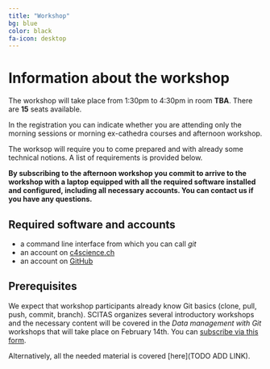 ```yaml
---
title: "Workshop"
bg: blue
color: black
fa-icon: desktop
---
```

# Information about the workshop

The workshop will take place from 1:30pm to 4:30pm in room **TBA**.
There are **15** seats available.

In the registration you can indicate whether you are attending only the morning sessions or morning ex-cathedra courses and afternoon workshop.

The worksop will require you to come prepared and with already some technical notions. A list of requirements is provided below.

**By subscribing to the afternoon workshop you commit to arrive to the workshop with a laptop equipped with all the required software installed and configured, including all necessary accounts. You can contact us if you have any questions.**

## Required software and accounts

- a command line interface from which you can call *git*
- an account on <a href="https://c4science.ch">c4science.ch</a>
- an account on <a href="https://github.com">GitHub</a>

## Prerequisites

We expect that workshop participants already know Git basics (clone, pull, push, commit, branch). SCITAS organizes several introductory workshops and the necessary content will be covered in the <i>Data management with Git</i> workshops that will take place on February 14th. You can [subscribe via this form](https://framaforms.org/scitas-training-february-2019-1547717687).

Alternatively, all the needed material is covered [here](TODO ADD LINK).

